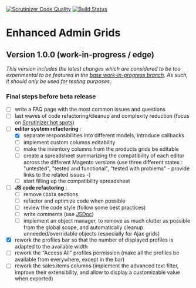[![Scrutinizer Code Quality](https://scrutinizer-ci.com/g/mage-eag/mage-enhanced-admin-grids/badges/quality-score.png?b=1.0.0-wip-edge)](https://scrutinizer-ci.com/g/mage-eag/mage-enhanced-admin-grids/?branch=1.0.0-wip-edge) [![Build Status](https://scrutinizer-ci.com/g/mage-eag/mage-enhanced-admin-grids/badges/build.png?b=1.0.0-wip)](https://scrutinizer-ci.com/g/mage-eag/mage-enhanced-admin-grids/build-status/1.0.0-wip)

# Enhanced Admin Grids
## Version 1.0.0 (work-in-progress / edge)

_This version includes the latest changes which are considered to be too experimental to be featured in the [base work-in-progress branch](https://github.com/mage-eag/mage-enhanced-admin-grids/tree/1.0.0-wip). As such, it should only be used for testing purposes._

### Final steps before beta release
- [ ] write a FAQ page with the most common issues and questions
- [ ] last waves of code refactoring/cleanup and complexity reduction (focus on [Scrutinizer hot spots](https://scrutinizer-ci.com/g/mage-eag/mage-enhanced-admin-grids/code-structure/1.0.0-wip/hot-spots))
- [ ] **editor system refactoring** :
    - [X] separate responsibilities into different models, introduce callbacks
    - [ ] implement custom columns editability
    - [ ] make the inventory columns from the products grids be editable
    - [ ] create a spreadsheet summarizing the compatibility of each editor across the different Magento versions (use three different states : "untested", "tested and functional", "tested with problems" - provide links to the related issues -)
    - [ ] start filling up the compatibility spreadsheet
- [ ] **JS code refactoring** :
    - [ ] remove `CDATA` sections
    - [ ] refactor and optimize code when possible
    - [ ] review the code style (follow some best practices)
    - [ ] write comments (use [JSDoc](http://usejsdoc.org/index.html))
    - [ ] implement an object manager, to remove as much clutter as possible from the global scope, and automatically cleanup unneeded/overridable objects (especially for Ajax grids)
- [X] rework the profiles bar so that the number of displayed profiles is adapted to the available width
- [ ] rework the "Access All" profiles permission (make all the profiles be available from everywhere, except in the bar)
- [ ] rework the sales items columns (implement the advanced text filter, improve their extensibility, and allow to display a customizable value when exported)
